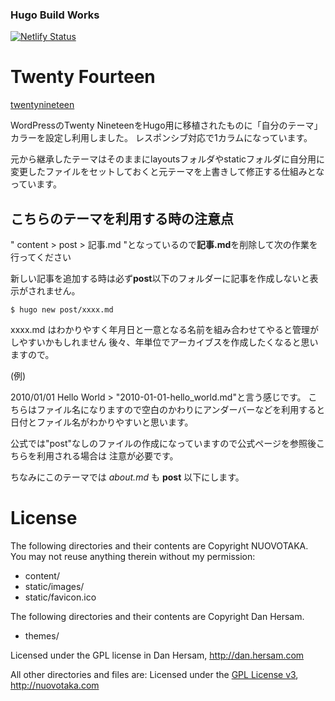 ### Hugo Build Works

[![Netlify Status](https://api.netlify.com/api/v1/badges/7fc0e9e5-6534-44e8-add6-7e8d92e61229/deploy-status)](https://app.netlify.com/sites/keen-roentgen-a388da/deploys)

# Twenty Fourteen
[twentynineteen](http://themes.gohugo.io/twentynineteen-hugo/)

WordPressのTwenty NineteenをHugo用に移植されたものに「自分のテーマ」カラーを設定し利用しました。
レスポンシブ対応で1カラムになっています。

元から継承したテーマはそのままにlayoutsフォルダやstaticフォルダに自分用に変更したファイルをセットしておくと元テーマを上書きして修正する仕組みとなっています。

## こちらのテーマを利用する時の注意点

" content > post > 記事.md "となっているので**記事.md**を削除して次の作業を行ってください

新しい記事を追加する時は必ず**post**以下のフォルダーに記事を作成しないと表示がされません。
```
$ hugo new post/xxxx.md
```

xxxx.md はわかりやすく年月日と一意となる名前を組み合わせてやると管理がしやすいかもしれません
後々、年単位でアーカイブスを作成したくなると思いますので。

(例)

2010/01/01 Hello World > "2010-01-01-hello_world.md"と言う感じです。
こちらはファイル名になりますので空白のかわりにアンダーバーなどを利用すると日付とファイル名がわかりやすいと思います。

公式では"post"なしのファイルの作成になっていますので公式ページを参照後こちらを利用される場合は
注意が必要です。

ちなみにこのテーマでは *about.md* も **post** 以下にします。

# License

The following directories and their contents are Copyright NUOVOTAKA. You may not reuse anything therein without my permission:

+ content/
+ static/images/
+ static/favicon.ico

The following directories and their contents are Copyright Dan Hersam.

+ themes/

Licensed under the GPL license in Dan Hersam, <http://dan.hersam.com>

All other directories and files are:
Licensed under the [GPL License v3](LICENSE.md), <http://nuovotaka.com>
